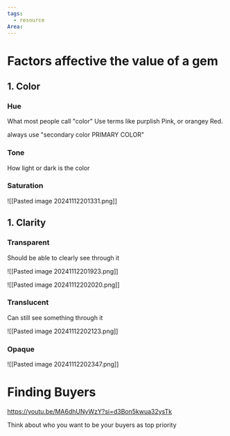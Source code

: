 ```yaml
---
tags:
  - resource
Area:
---
```

# Factors affective the value of a gem

## 1. Color

### Hue
What most people call "color"
Use terms like purplish Pink, or orangey Red.  

always use "secondary color  PRIMARY COLOR"

### Tone
How light or dark is the color

### Saturation
![[Pasted image 20241112201331.png]]


## 1. Clarity

### Transparent

Should be able to clearly see through it

![[Pasted image 20241112201923.png]]

![[Pasted image 20241112202020.png]]

### Translucent

Can still see something through it

![[Pasted image 20241112202123.png]]

### Opaque

![[Pasted image 20241112202347.png]]
# Finding Buyers

https://youtu.be/MA6dhUNyWzY?si=d3Bon5kwua32ysTk

Think about who you want to be your buyers as top priority


